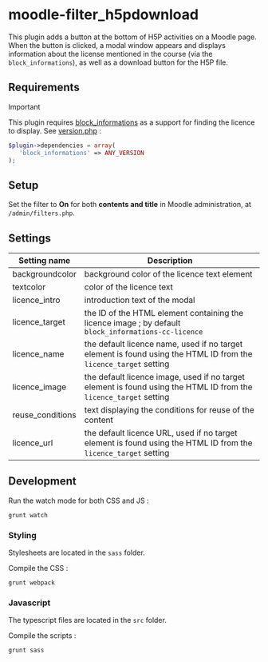 # moodle-filter_h5pdownload

This plugin adds a button at the bottom of H5P activities on a Moodle page. When the button is clicked, a modal window appears and displays information about the license mentioned in the course (via the `block_informations`), as well as a download button for the H5P file.

## Requirements

> [!IMPORTANT]
> This plugin requires [block_informations](https://github.com/fondation-unit/moodle-block_informations) as a support for finding the licence to display.
> See [version.php](version.php) :
> 
> ```php
> $plugin->dependencies = array(
>    'block_informations' => ANY_VERSION
>);
> ```

## Setup

Set the filter to **On** for both **contents and title** in Moodle administration, at `/admin/filters.php`.

## Settings

| Setting name     | Description |
| ---------------- | ---------------------------------------------|
| backgroundcolor  | background color of the licence text element |
| textcolor        | color of the licence text |
| licence_intro    | introduction text of the modal |
| licence_target   | the ID of the HTML <a> element containing the licence image ; by default `block_informations-cc-licence` |
| licence_name     | the default licence name, used if no target element is found using the HTML ID from the `licence_target` setting |
| licence_image    | the default licence image, used if no target element is found using the HTML ID from the `licence_target` setting |
| reuse_conditions | text displaying the conditions for reuse of the content |
| licence_url      | the default licence URL, used if no target element is found using the HTML ID from the `licence_target` setting |


## Development

Run the watch mode for both CSS and JS :

`grunt watch`

### Styling

Stylesheets are located in the `sass` folder.

Compile the CSS :

`grunt webpack`

### Javascript

The typescript files are located in the `src` folder.

Compile the scripts :

`grunt sass`
